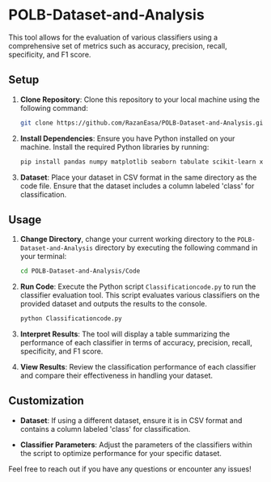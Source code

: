 # POLB-Dataset-and-Analysis

This tool allows for the evaluation of various classifiers using a comprehensive set of metrics such as accuracy, precision, recall, specificity, and F1 score.

## Setup

1. **Clone Repository**: Clone this repository to your local machine using the following command:

    ```bash
    git clone https://github.com/RazanEasa/POLB-Dataset-and-Analysis.git
    ```

2. **Install Dependencies**: Ensure you have Python installed on your machine. Install the required Python libraries by running:

    ```bash
    pip install pandas numpy matplotlib seaborn tabulate scikit-learn xgboost
    ```

3. **Dataset**: Place your dataset in CSV format in the same directory as the code file. Ensure that the dataset includes a column labeled 'class' for classification.

## Usage

1. **Change Directory**, change your current working directory to the `POLB-Dataset-and-Analysis` directory by executing the following command in your terminal:

    ```bash
    cd POLB-Dataset-and-Analysis/Code
    ```

2. **Run Code**: Execute the Python script `Classificationcode.py` to run the classifier evaluation tool. This script evaluates various classifiers on the provided dataset and outputs the results to the console.

    ```bash
    python Classificationcode.py
    ```

3. **Interpret Results**: The tool will display a table summarizing the performance of each classifier in terms of accuracy, precision, recall, specificity, and F1 score.

4. **View Results**: Review the classification performance of each classifier and compare their effectiveness in handling your dataset.

## Customization

- **Dataset**: If using a different dataset, ensure it is in CSV format and contains a column labeled 'class' for classification.
  
- **Classifier Parameters**: Adjust the parameters of the classifiers within the script to optimize performance for your specific dataset.



Feel free to reach out if you have any questions or encounter any issues!


